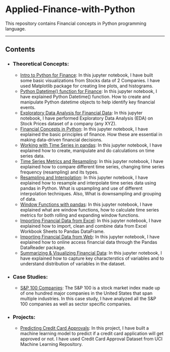 # Applied-Finance-with-Python

This repository contains Financial concepts in Python programming language.

-------------------------------------------------------------------------------------------------

## Contents 
  - ### Theoretical Concepts:
    * [Intro to Python for Finance](https://github.com/Ravjot03/Intro-to-Python-for-Finance):
    In this jupyter notebook, I have built some basic visualizations from Stocks data of 2 Companies.
    I have used Matplotlib package for creating line plots, and histograms.
    * [Python Datetime() function for Finance](https://github.com/Ravjot03/Python-Datetime-function-for-Finance):
    In this jupyter notebook, I have explained Python Datetime() function.
    How to create and manipulate Python datetime objects to help identify key financial events.
    * [Exploratory Data Analysis for Financial Data](https://github.com/Ravjot03/Exploratory-Data-Analysis-for-Financial-Data):
    In this jupyter notebook, I have performed Exploratory Data Analysis (EDA) on Stock Prices dataset of a company (any XYZ).
    * [Financial Concepts in Python](https://github.com/Ravjot03/Financial-Concepts-in-Python):
    In this jupyter notebook, I have explained the basic principles of finance. How these are essential in making data-driven financial decisions.
    * [Working with Time Series in pandas](https://github.com/Ravjot03/Time-Series-Data-in-Python/tree/main/Chapter-1):
    In this jupyter notebook, I have explained how to create, manipulate and do calculations on time series data.
    * [Time Series Metrics and Resampling](https://github.com/Ravjot03/Time-Series-Data-in-Python/tree/main/Chapter-2):
    In this jupyter notebook, I have explained how to compare different time series, changing time series frequency (resampling) and its types.
    * [Resampling and Interpolation](https://github.com/Ravjot03/Time-Series-Data-in-Python/tree/main/Chapter-3):
    In this jupyter notebook, I have explained how to resample and interpolate time series data using pandas in Python. What is upsampling and use of different interpolation techniques. Also, What is downsampling and grouping of data.
    * [Window Functions with pandas](https://github.com/Ravjot03/Time-Series-Data-in-Python/tree/main/Chapter-4):
    In this jupyter notebook, I have explained what are window functions, how to calculate time series metrics for both rolling and expanding window functions.
    * [Importing Financial Data from Excel](https://github.com/Ravjot03/Financial-Data-in-Python/tree/main/Importing%20Data/Chapter-1):
    In this jupyter notebook, I have explained how to import, clean and combine data from Excel Workbook Sheets to Pandas DataFrame.
    * [Importing Financial Data from Web](https://github.com/Ravjot03/Financial-Data-in-Python/tree/main/Importing%20Data/Chapter-2):
    In this jupyter notebook, I have explained how to online access financial data through the Pandas DataReader package.
    * [Summarizing & Visualizing Financial Data](https://github.com/Ravjot03/Financial-Data-in-Python/tree/main/Managing%20Data/Chapter-1):
    In this jupyter notebook, I have explained how to capture key characterstics of variables and to understand distribution of variables in the dataset.
    
    
  - ### Case Studies:
    * [S&P 100 Companies](https://github.com/Ravjot03/S-P100_Companies_CaseStudy):
    The S&P 100 is a stock market index made up of one hundred major companies in the United States that span multiple industries.
    In this case study, I have analyzed all the S&P 100 companies as well as sector specific companies.
    
  - ### Projects:
    * [Predicting Credit Card Approvals](https://github.com/Ravjot03/Predicting-Credit-Card-Approvals):
    In this project, I have built a machine learning model to predict if a credit card application will get approved or not. I have used Credit Card Approval Dataset from UCI Machine Learning Repository. 
